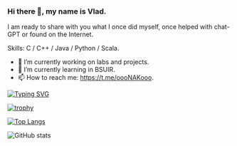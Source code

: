 ### Hi there 👋, my name is Vlad.

I am ready to share with you what I once did myself, once helped with chat-GPT or found on the Internet.

Skills: C / C++ / Java / Python / Scala.

- 🔭 I’m currently working on labs and projects. 
- 🌱 I’m currently learning in BSUIR. 
- 📫 How to reach me: https://t.me/oooNAKooo.

[![Typing SVG](https://readme-typing-svg.herokuapp.com?color=%2336BCF7&lines=Don't+be+sorry+to+put+your+stars+😁)](https://git.io/typing-svg)

[![trophy](https://github-profile-trophy.vercel.app/?username=oooNAKooo)](https://github.com/ryo-ma/github-profile-trophy)

[![Top Langs](https://github-readme-stats.vercel.app/api/top-langs/?username=oooNAKooo)](https://github.com/anuraghazra/github-readme-stats)

![GitHub stats](https://github-readme-stats.vercel.app/api?username=oooNAKooo&show_icons=true)  
